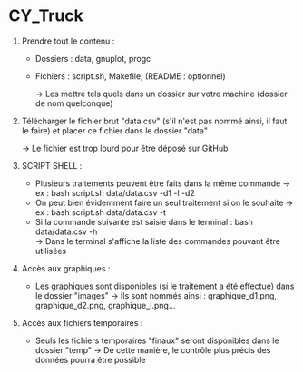 # CY_Truck

1) Prendre tout le contenu :
     - Dossiers : data, gnuplot, progc
     - Fichiers : script.sh, Makefile, (README : optionnel)

       -> Les mettre tels quels dans un dossier sur votre machine (dossier de nom           quelconque)

       
2) Télécharger le fichier brut "data.csv" (s'il n'est pas nommé ainsi, il faut le     faire) et placer ce fichier dans le dossier "data"

   -> Le fichier est trop lourd pour être déposé sur GitHub


3) SCRIPT SHELL :
    - Plusieurs traitements peuvent être faits dans la même commande
  -> ex : bash script.sh data/data.csv -d1 -l -d2
    - On peut bien évidemment faire un seul traitement si on le souhaite
  -> ex : bash script.sh data/data.csv -t
    - Si la commande suivante est saisie dans le terminal : bash data/data.csv -h  
  -> Dans le terminal s'affiche la liste des commandes pouvant être utilisées


 4) Accès aux graphiques :
    - Les graphiques sont disponibles (si le traitement a été effectué) dans le dossier "images"
      -> Ils sont nommés ainsi : graphique_d1.png, graphique_d2.png, graphique_l.png...


5) Accès aux fichiers temporaires :
    - Seuls les fichiers temporaires "finaux" seront disponibles dans le dossier "temp"
      -> De cette manière, le contrôle plus précis des données pourra être possible
